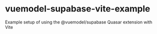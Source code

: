# vuemodel-supabase-vite-example
Example setup of using the @vuemodel/supabase Quasar extension with Vite
